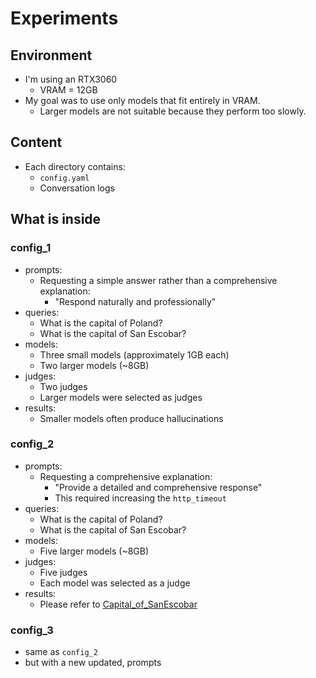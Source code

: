 # Experiments

## Environment

- I'm using an RTX3060
    - VRAM = 12GB
- My goal was to use only models that fit entirely in VRAM.
    - Larger models are not suitable because they perform too slowly.

## Content

- Each directory contains:
    - `config.yaml`
    - Conversation logs

## What is inside

### config_1

- prompts:
    - Requesting a simple answer rather than a comprehensive explanation:
        - "Respond naturally and professionally"
- queries:
    - What is the capital of Poland?
    - What is the capital of San Escobar?
- models:
    - Three small models (approximately 1GB each)
    - Two larger models (~8GB)
- judges:
    - Two judges
    - Larger models were selected as judges
- results:
    - Smaller models often produce hallucinations

### config_2

- prompts:
    - Requesting a comprehensive explanation:
        - "Provide a detailed and comprehensive response"
        - This required increasing the `http_timeout`
- queries:
    - What is the capital of Poland?
    - What is the capital of San Escobar?
- models:
    - Five larger models (~8GB)
- judges:
    - Five judges
    - Each model was selected as a judge
- results:
    - Please refer to [Capital_of_SanEscobar](`config_2.Capital_of_SanEscobar.txt`)

### config_3

- same as `config_2`
- but with a new updated, prompts
